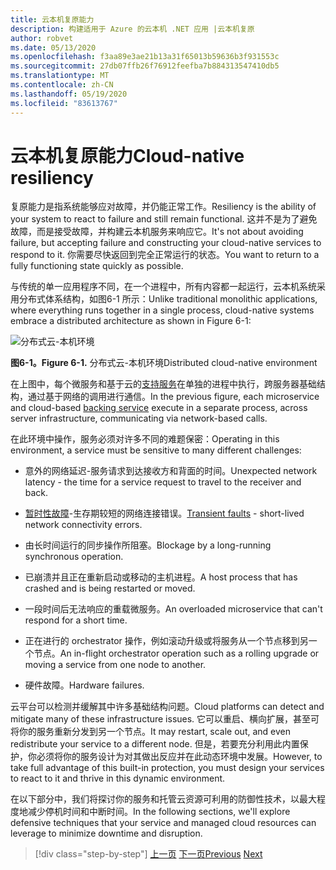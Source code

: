 ```yaml
---
title: 云本机复原能力
description: 构建适用于 Azure 的云本机 .NET 应用 |云本机复原
author: robvet
ms.date: 05/13/2020
ms.openlocfilehash: f3aa89e3ae21b13a31f65013b59636b3f931553c
ms.sourcegitcommit: 27db07ffb26f76912feefba7b884313547410db5
ms.translationtype: MT
ms.contentlocale: zh-CN
ms.lasthandoff: 05/19/2020
ms.locfileid: "83613767"
---
```

# <a name="cloud-native-resiliency"></a><span data-ttu-id="ec56b-103">云本机复原能力</span><span class="sxs-lookup"><span data-stu-id="ec56b-103">Cloud-native resiliency</span></span>

<span data-ttu-id="ec56b-104">复原能力是指系统能够应对故障，并仍能正常工作。</span><span class="sxs-lookup"><span data-stu-id="ec56b-104">Resiliency is the ability of your system to react to failure and still remain functional.</span></span> <span data-ttu-id="ec56b-105">这并不是为了避免故障，而是接受故障，并构建云本机服务来响应它。</span><span class="sxs-lookup"><span data-stu-id="ec56b-105">It's not about avoiding failure, but accepting failure and constructing your cloud-native services to respond to it.</span></span> <span data-ttu-id="ec56b-106">你需要尽快返回到完全正常运行的状态。</span><span class="sxs-lookup"><span data-stu-id="ec56b-106">You want to return to a fully functioning state quickly as possible.</span></span>

<span data-ttu-id="ec56b-107">与传统的单一应用程序不同，在一个进程中，所有内容都一起运行，云本机系统采用分布式体系结构，如图6-1 所示：</span><span class="sxs-lookup"><span data-stu-id="ec56b-107">Unlike traditional monolithic applications, where everything runs together in a single process, cloud-native systems embrace a distributed architecture as shown in Figure 6-1:</span></span>

![分布式云-本机环境](./media/distributed-cloud-native-environment.png)

<span data-ttu-id="ec56b-109">**图6-1。**</span><span class="sxs-lookup"><span data-stu-id="ec56b-109">**Figure 6-1.**</span></span> <span data-ttu-id="ec56b-110">分布式云-本机环境</span><span class="sxs-lookup"><span data-stu-id="ec56b-110">Distributed cloud-native environment</span></span>

<span data-ttu-id="ec56b-111">在上图中，每个微服务和基于云的[支持服务](https://12factor.net/backing-services)在单独的进程中执行，跨服务器基础结构，通过基于网络的调用进行通信。</span><span class="sxs-lookup"><span data-stu-id="ec56b-111">In the previous figure, each microservice and cloud-based [backing service](https://12factor.net/backing-services) execute in a separate process, across server infrastructure, communicating via network-based calls.</span></span>

<span data-ttu-id="ec56b-112">在此环境中操作，服务必须对许多不同的难题保密：</span><span class="sxs-lookup"><span data-stu-id="ec56b-112">Operating in this environment, a service must be sensitive to many different challenges:</span></span>

- <span data-ttu-id="ec56b-113">意外的网络延迟-服务请求到达接收方和背面的时间。</span><span class="sxs-lookup"><span data-stu-id="ec56b-113">Unexpected network latency - the time for a service request to travel to the receiver and back.</span></span>

- <span data-ttu-id="ec56b-114">[暂时性故障](https://docs.microsoft.com/azure/architecture/best-practices/transient-faults)-生存期较短的网络连接错误。</span><span class="sxs-lookup"><span data-stu-id="ec56b-114">[Transient faults](https://docs.microsoft.com/azure/architecture/best-practices/transient-faults) - short-lived network connectivity errors.</span></span>

- <span data-ttu-id="ec56b-115">由长时间运行的同步操作所阻塞。</span><span class="sxs-lookup"><span data-stu-id="ec56b-115">Blockage by a long-running synchronous operation.</span></span>

- <span data-ttu-id="ec56b-116">已崩溃并且正在重新启动或移动的主机进程。</span><span class="sxs-lookup"><span data-stu-id="ec56b-116">A host process that has crashed and is being restarted or moved.</span></span>

- <span data-ttu-id="ec56b-117">一段时间后无法响应的重载微服务。</span><span class="sxs-lookup"><span data-stu-id="ec56b-117">An overloaded microservice that can't respond for a short time.</span></span>

- <span data-ttu-id="ec56b-118">正在进行的 orchestrator 操作，例如滚动升级或将服务从一个节点移到另一个节点。</span><span class="sxs-lookup"><span data-stu-id="ec56b-118">An in-flight orchestrator operation such as a rolling upgrade or moving a service from one node to another.</span></span>

- <span data-ttu-id="ec56b-119">硬件故障。</span><span class="sxs-lookup"><span data-stu-id="ec56b-119">Hardware failures.</span></span>

<span data-ttu-id="ec56b-120">云平台可以检测并缓解其中许多基础结构问题。</span><span class="sxs-lookup"><span data-stu-id="ec56b-120">Cloud platforms can detect and mitigate many of these infrastructure issues.</span></span> <span data-ttu-id="ec56b-121">它可以重启、横向扩展，甚至可将你的服务重新分发到另一个节点。</span><span class="sxs-lookup"><span data-stu-id="ec56b-121">It may restart, scale out, and even redistribute your service to a different node.</span></span>  <span data-ttu-id="ec56b-122">但是，若要充分利用此内置保护，你必须将你的服务设计为对其做出反应并在此动态环境中发展。</span><span class="sxs-lookup"><span data-stu-id="ec56b-122">However, to take full advantage of this built-in protection, you must design your services to react to it and thrive in this dynamic environment.</span></span>

<span data-ttu-id="ec56b-123">在以下部分中，我们将探讨你的服务和托管云资源可利用的防御性技术，以最大程度地减少停机时间和中断时间。</span><span class="sxs-lookup"><span data-stu-id="ec56b-123">In the following sections, we'll explore defensive techniques that your service and managed cloud resources can leverage to minimize downtime and disruption.</span></span>

>[!div class="step-by-step"]
><span data-ttu-id="ec56b-124">[上一页](elastic-search-in-azure.md)
>[下一页](application-resiliency-patterns.md)</span><span class="sxs-lookup"><span data-stu-id="ec56b-124">[Previous](elastic-search-in-azure.md)
[Next](application-resiliency-patterns.md)</span></span>
